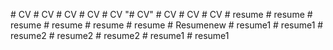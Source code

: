
#   C V  
 #   C V  
 #   C V  
 #   C V  
 #   C V  
 "# CV" 
#   C V  
 #   C V  
 #   C V  
 #   r e s u m e  
 #   r e s u m e  
 #   r e s u m e  
 #   r e s u m e  
 #   r e s u m e  
 #   r e s u m e  
 #   R e s u m e n e w  
 #   r e s u m e 1  
 #   r e s u m e 1  
 #   r e s u m e 2  
 #   r e s u m e 2  
 #   r e s u m e 2  
 #   r e s u m e 1  
 #   r e s u m e 1  
 
